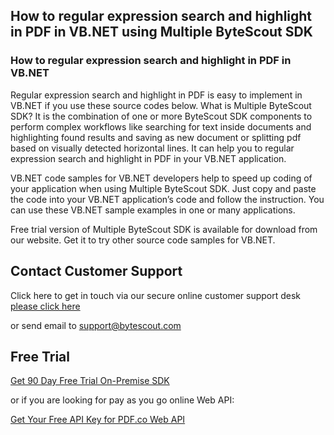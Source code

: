 ## How to regular expression search and highlight in PDF in VB.NET using Multiple ByteScout SDK

### How to regular expression search and highlight in PDF in VB.NET

Regular expression search and highlight in PDF is easy to implement in VB.NET if you use these source codes below. What is Multiple ByteScout SDK? It is the combination of one or more ByteScout SDK components to perform complex workflows like searching for text inside documents and highlighting found results and saving as new document or splitting pdf based on visually detected horizontal lines. It can help you to regular expression search and highlight in PDF in your VB.NET application.

VB.NET code samples for VB.NET developers help to speed up coding of your application when using Multiple ByteScout SDK. Just copy and paste the code into your VB.NET application’s code and follow the instruction. You can use these VB.NET sample examples in one or many applications.

Free trial version of Multiple ByteScout SDK is available for download from our website. Get it to try other source code samples for VB.NET.

## Contact Customer Support

Click here to get in touch via our secure online customer support desk [please click here](https://bytescout.zendesk.com/hc/en-us/requests/new?subject=Multiple%20ByteScout%20SDK%20Question)

or send email to [support@bytescout.com](mailto:support@bytescout.com?subject=Multiple%20ByteScout%20SDK%20Question) 

## Free Trial

[Get 90 Day Free Trial On-Premise SDK](https://bytescout.com/download/web-installer?utm_source=github-readme)

or if you are looking for pay as you go online Web API:

[Get Your Free API Key for PDF.co Web API](https://pdf.co/documentation/api?utm_source=github-readme)